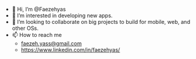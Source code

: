- 👋 Hi, I’m @Faezehyas  
- 👀 I’m interested in developing new apps.  
- 💞️ I’m looking to collaborate on big projects to build for mobile, web, and other OSs.  
- 📫 How to reach me   
  - faezeh.yass@gmail.com  
  - https://www.linkedin.com/in/faezehyas/  
